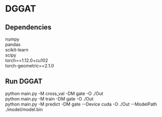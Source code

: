 # DGGAT
## Dependencies
numpy <br>
pandas <br>
scikit-learn <br> 
scipy <br>
torch==1.12.0+cu102 <br>
torch-geometric==2.1.0 <br>

## Run DGGAT
python main.py -M cross_val -DM gate -O ./Out <br>
python main.py -M train -DM gate -O ./Out <br>
python main.py -M predict -DM gate --Device cuda -O ./Out --ModelPath ./model/model.bin

